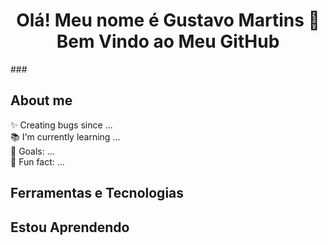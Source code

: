 <h1 align="center">Olá! Meu nome é Gustavo Martins 👋 Bem Vindo ao Meu GitHub</h1>
###

<h2 align="left">About me</h2>
<p align="left">✨ Creating bugs since ...<br>📚 I'm currently learning ...<br>🎯 Goals: ...<br>🎲 Fun fact: ...</p>

###

<h2 align="left">Ferramentas e Tecnologias</h2>
<div align="left">
 
</div>

###

<h2 align="left">Estou Aprendendo</h2>
<div align="left">
 
</div>
